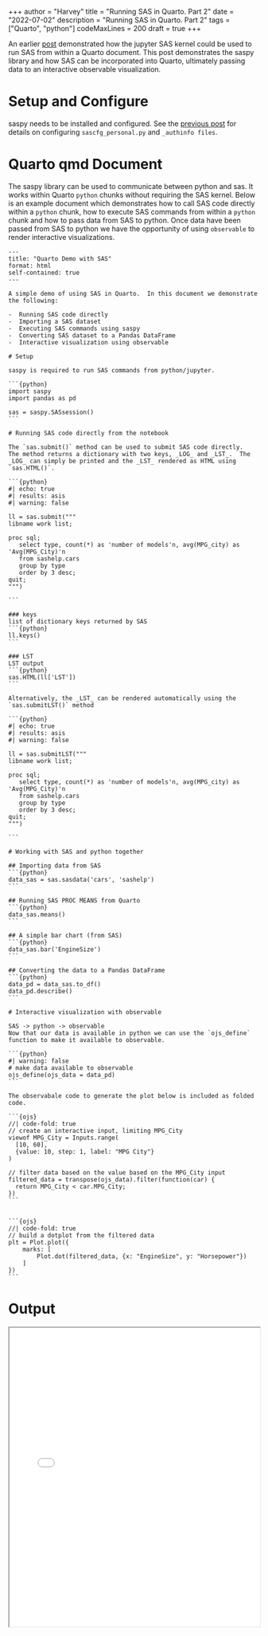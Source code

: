 +++
author = "Harvey"
title = "Running SAS in Quarto. Part 2"
date = "2022-07-02"
description = "Running SAS in Quarto. Part 2"
tags = ["Quarto", "python"]
codeMaxLines = 200
draft = true
+++

An earlier [post](/post/2022-06-27-quarto_sas/) demonstrated how the jupyter SAS kernel could be used to run SAS from within a Quarto document.  This post demonstrates the saspy library and how SAS can be incorporated into Quarto, ultimately passing data to an interactive observable visualization.

# Setup and Configure

saspy needs to be installed and configured.  See the [previous post](/post/2022-06-27-quarto_sas/) for details on configuring `sascfg_personal.py` and `_authinfo files`.

# Quarto qmd Document

The saspy library can be used to communicate between python and sas.  It works within Quarto `python` chunks without requiring the SAS kernel.  Below is an example document which demonstrates how to call SAS code directly within a `python` chunk, how to execute SAS commands from within a `python` chunk and how to pass data from SAS to python.  Once data have been passed from SAS to python we have the opportunity of using `observable` to render interactive visualizations.

~~~
---
title: "Quarto Demo with SAS"
format: html
self-contained: true
---

A simple demo of using SAS in Quarto.  In this document we demonstrate the following:

-  Running SAS code directly
-  Importing a SAS dataset
-  Executing SAS commands using saspy
-  Converting SAS dataset to a Pandas DataFrame
-  Interactive visualization using observable 

# Setup

saspy is required to run SAS commands from python/jupyter.

```{python}
import saspy
import pandas as pd

sas = saspy.SASsession()
```

# Running SAS code directly from the notebook

The `sas.submit()` method can be used to submit SAS code directly.  The method returns a dictionary with two keys, _LOG_ and _LST_.  The _LOG_ can simply be printed and the _LST_ rendered as HTML using `sas.HTML()`.

```{python}
#| echo: true
#| results: asis
#| warning: false

ll = sas.submit("""
libname work list;

proc sql;
   select type, count(*) as 'number of models'n, avg(MPG_city) as 'Avg(MPG_City)'n
   from sashelp.cars
   group by type
   order by 3 desc;
quit; 
""")

```

### keys
list of dictionary keys returned by SAS
```{python}
ll.keys()
```

### LST
LST output
```{python}
sas.HTML(ll['LST'])
```

Alternatively, the _LST_ can be rendered automatically using the `sas.submitLST()` method

```{python}
#| echo: true
#| results: asis
#| warning: false

ll = sas.submitLST("""
libname work list;

proc sql;
   select type, count(*) as 'number of models'n, avg(MPG_city) as 'Avg(MPG_City)'n
   from sashelp.cars
   group by type
   order by 3 desc;
quit; 
""")

```

# Working with SAS and python together

## Importing data from SAS
```{python}
data_sas = sas.sasdata('cars', 'sashelp')
```

## Running SAS PROC MEANS from Quarto
```{python}
data_sas.means()
```

## A simple bar chart (from SAS)
```{python}
data_sas.bar('EngineSize')
```

## Converting the data to a Pandas DataFrame
```{python}
data_pd = data_sas.to_df()
data_pd.describe()
```

# Interactive visualization with observable

SAS -> python -> observable   
Now that our data is available in python we can use the `ojs_define` function to make it available to observable.

```{python}
#| warning: false
# make data available to observable
ojs_define(ojs_data = data_pd)
```

The observabale code to generate the plot below is included as folded code.

```{ojs}
//| code-fold: true
// create an interactive input, limiting MPG_City
viewof MPG_City = Inputs.range(
  [10, 60], 
  {value: 10, step: 1, label: "MPG City"}
)

// filter data based on the value based on the MPG_City input
filtered_data = transpose(ojs_data).filter(function(car) {
  return MPG_City < car.MPG_City;
})
```


```{ojs}
//| code-fold: true
// build a dotplot from the filtered data
plt = Plot.plot({
    marks: [
        Plot.dot(filtered_data, {x: "EngineSize", y: "Horsepower"})
    ]
})
```
~~~

# Output

<iframe src="/outputs/quarto_02.html" width="100%" height="600px"></iframe>
